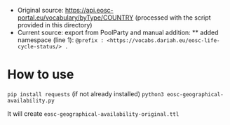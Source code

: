 * Original source: https://api.eosc-portal.eu/vocabulary/byType/COUNTRY (processed with the script provided in this directory)
* Current source: export from PoolParty and manual addition:
** added namespace (line 1): `@prefix : <https://vocabs.dariah.eu/eosc-life-cycle-status/> .`

# How to use
`pip install requests` (if not already installed)
`python3 eosc-geographical-availability.py`

It will create `eosc-geographical-availability-original.ttl`